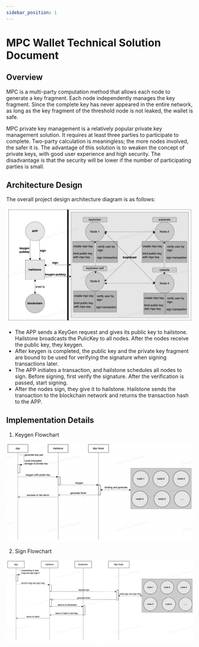 ```yaml
---
sidebar_position: 1
---
```


# MPC Wallet Technical Solution Document

## Overview

MPC is a multi-party computation method that allows each node to generate a key fragment. Each node independently manages the key fragment. Since the complete key has never appeared in the entire network, as long as the key fragment of the threshold node is not leaked, the wallet is safe.

MPC private key management is a relatively popular private key management solution. It requires at least three parties to participate to complete. Two-party calculation is meaningless; the more nodes involved, the safer it is. The advantage of this solution is to weaken the concept of private keys, with good user experience and high security. The disadvantage is that the security will be lower if the number of participating parties is small.

## Architecture Design

The overall project design architecture diagram is as follows:

![mpc-arc.png](../../../static/img/images/mpc-arc.png)

- The APP sends a KeyGen request and gives its public key to hailstone. Hailstone broadcasts the PulicKey to all nodes. After the nodes receive the public key, they keygen.
- After keygen is completed, the public key and the private key fragment are bound to be used for verifying the signature when signing transactions later.
- The APP initiates a transaction, and hailstone schedules all nodes to sign. Before signing, first verify the signature. After the verification is passed, start signing.
- After the nodes sign, they give it to hailstone. Hailstone sends the transaction to the blockchain network and returns the transaction hash to the APP.

##  Implementation Details

1. Keygen Flowchart

![mpc-keygen.png](../../../static/img/images/mpc-keygen.png)

2. Sign Flowchart

![mpc-sign.png](../../../static/img/images/mpc-sign.png)